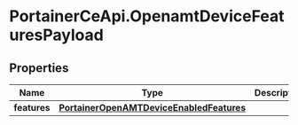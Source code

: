 # PortainerCeApi.OpenamtDeviceFeaturesPayload

## Properties
Name | Type | Description | Notes
------------ | ------------- | ------------- | -------------
**features** | [**PortainerOpenAMTDeviceEnabledFeatures**](PortainerOpenAMTDeviceEnabledFeatures.md) |  | [optional] 


